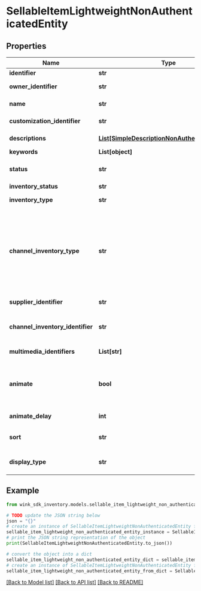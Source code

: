 # SellableItemLightweightNonAuthenticatedEntity


## Properties

Name | Type | Description | Notes
------------ | ------------- | ------------- | -------------
**identifier** | **str** | Unique identifier | 
**owner_identifier** | **str** | AffiliateAccountLightweight / Owner identifier | 
**name** | **str** | Descriptive name of this item for seller use | 
**customization_identifier** | **str** | Which configuration to use with this item | 
**descriptions** | [**List[SimpleDescriptionNonAuthenticatedEntity]**](SimpleDescriptionNonAuthenticatedEntity.md) | Title and description of blocking. | 
**keywords** | **List[object]** |  | 
**status** | **str** | Availability status | [default to 'ACTIVE']
**inventory_status** | **str** | Url sell status | 
**inventory_type** | **str** | The type of blocking being offer up for sale | 
**channel_inventory_type** | **str** | Channel inventory type is a subset of blocking type in that it does not include the &#x60;HOTEL&#x60; type. THe way it works is, as a seller you might want to sell a guest room but instead of showing the price of that guest room, you would like to display the best room type price for the property. | 
**supplier_identifier** | **str** | Supplier / Hotel identifier that owns this blocking. | 
**channel_inventory_identifier** | **str** | The channel inventory record identifier describing the relationship between supplier and seller. | 
**multimedia_identifiers** | **List[str]** | Reference identifiers to Cloudinary media assets | 
**animate** | **bool** | Create an animated gif instead of a list of images. Feature currently not available. Feel free to enable and it will become available at a later date. | [optional] [default to False]
**animate_delay** | **int** | Controls animation delay in milliseconds. | [optional] 
**sort** | **str** | The specific badge to display over the image on the Web Component. | [optional] 
**display_type** | **str** | Indicate which initial values to display first on the front-facing card | [default to 'NATIVE']

## Example

```python
from wink_sdk_inventory.models.sellable_item_lightweight_non_authenticated_entity import SellableItemLightweightNonAuthenticatedEntity

# TODO update the JSON string below
json = "{}"
# create an instance of SellableItemLightweightNonAuthenticatedEntity from a JSON string
sellable_item_lightweight_non_authenticated_entity_instance = SellableItemLightweightNonAuthenticatedEntity.from_json(json)
# print the JSON string representation of the object
print(SellableItemLightweightNonAuthenticatedEntity.to_json())

# convert the object into a dict
sellable_item_lightweight_non_authenticated_entity_dict = sellable_item_lightweight_non_authenticated_entity_instance.to_dict()
# create an instance of SellableItemLightweightNonAuthenticatedEntity from a dict
sellable_item_lightweight_non_authenticated_entity_from_dict = SellableItemLightweightNonAuthenticatedEntity.from_dict(sellable_item_lightweight_non_authenticated_entity_dict)
```
[[Back to Model list]](../README.md#documentation-for-models) [[Back to API list]](../README.md#documentation-for-api-endpoints) [[Back to README]](../README.md)


